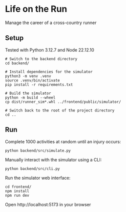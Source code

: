 # Life on the Run

Manage the career of a cross-country runner

## Setup

Tested with Python 3.12.7 and Node 22.12.10

```
# Switch to the backend directory
cd backend/

# Install dependencies for the simulator
python3 -m venv .venv
source .venv/bin/activate
pip install -r requirements.txt

# Build the simulator
python -m build --wheel
cp dist/runner_sim*.whl ../frontend/public/simulator/

# Switch back to the root of the project directory
cd ..
```

## Run

Complete 1000 activities at random until an injury occurs:

```
python backend/src/simulate.py
```

Manually interact with the simulator using a CLI:

```
python backend/src/cli.py
```

Run the simulator web interface:

```
cd frontend/
npm install
npm run dev
```

Open http://localhost:5173 in your browser